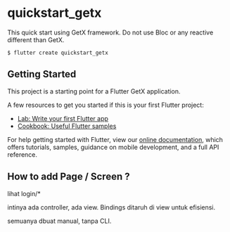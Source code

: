 # quickstart_getx

This quick start using GetX framework. 
Do not use Bloc or any reactive different than GetX.

```
$ flutter create quickstart_getx
```

## Getting Started

This project is a starting point for a Flutter GetX application.

A few resources to get you started if this is your first Flutter project:

- [Lab: Write your first Flutter app](https://flutter.dev/docs/get-started/codelab)
- [Cookbook: Useful Flutter samples](https://flutter.dev/docs/cookbook)

For help getting started with Flutter, view our
[online documentation](https://flutter.dev/docs), which offers tutorials,
samples, guidance on mobile development, and a full API reference.

## How to add Page / Screen ?
lihat login/*

intinya ada controller, ada view. Bindings ditaruh di view untuk efisiensi.

semuanya dbuat manual, tanpa CLI.


